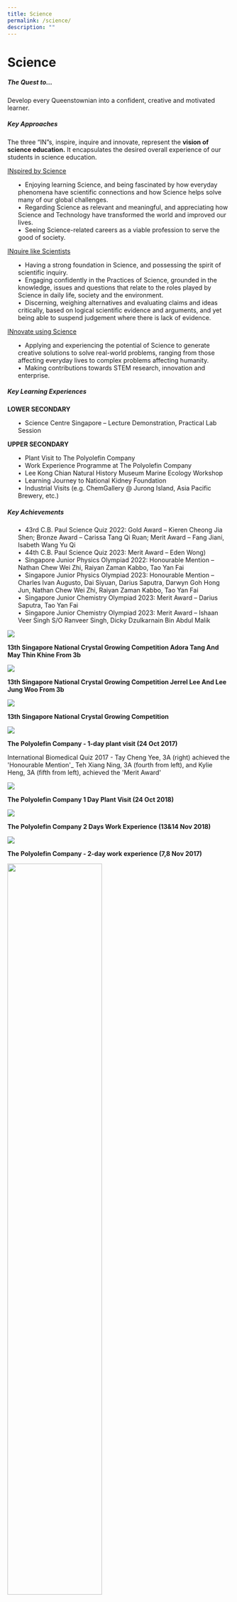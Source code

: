 ```yaml
---
title: Science
permalink: /science/
description: ""
---
```

Science 
==================

##### **The Quest to…**


Develop every Queenstownian into a confident, creative and motivated learner. 

##### **Key Approaches**

The three “IN”s, inspire, inquire and innovate, represent the **vision of science education.** It encapsulates the desired overall experience of our students in science education.

<u>INspired by Science</u>
<ul>
•	&nbsp;Enjoying learning Science, and being fascinated by how everyday phenomena have scientific connections and how Science helps solve many of our global challenges.<br>
•	&nbsp;Regarding Science as relevant and meaningful, and appreciating how Science and Technology have transformed the world and improved our lives. <br>
•	&nbsp;Seeing Science-related careers as a viable profession to serve the good of society.
</ul>
	
<u>INquire like Scientists</u><br>
<ul>
•	&nbsp;Having a strong foundation in Science, and possessing the spirit of scientific inquiry. <br>
•	&nbsp;Engaging confidently in the Practices of Science, grounded in the knowledge, issues and questions that relate to the roles played by Science in daily life, society and the environment.<br>
•	&nbsp;Discerning, weighing alternatives and evaluating claims and ideas critically, based on logical scientific evidence and arguments, and yet being able to suspend judgement where there is lack of evidence.
</ul>

<u>INnovate using Science</u><br>
<ul>
•	&nbsp;Applying and experiencing the potential of Science to generate creative solutions to solve real-world problems, ranging from those affecting everyday lives to complex problems affecting humanity. <br>
•	&nbsp;Making contributions towards STEM research, innovation and enterprise.
</ul>
	
##### **Key Learning Experiences**


**LOWER SECONDARY**
<ul>
•	&nbsp;Science Centre Singapore – Lecture Demonstration, Practical Lab Session
</ul>

**UPPER SECONDARY**
<ul>
•	&nbsp;Plant Visit to The Polyolefin Company<br>
•	&nbsp;Work Experience Programme at The Polyolefin Company<br>
•	&nbsp;Lee Kong Chian Natural History Museum Marine Ecology Workshop<br>
•	&nbsp;Learning Journey to National Kidney Foundation<br>
•	&nbsp;Industrial Visits (e.g. ChemGallery @ Jurong Island, Asia Pacific Brewery, etc.)
</ul>

##### **Key Achievements**

<ul>
•	&nbsp;43rd C.B. Paul Science Quiz 2022: Gold Award – Kieren Cheong Jia Shen; Bronze Award – Carissa Tang Qi Ruan; Merit Award – Fang Jiani, Isabeth Wang Yu Qi<br>
•	&nbsp;44th C.B. Paul Science Quiz 2023: Merit Award – Eden Wong)<br>
•	&nbsp;Singapore Junior Physics Olympiad 2022: Honourable Mention – Nathan Chew Wei Zhi, Raiyan Zaman Kabbo, Tao Yan Fai<br>
•	&nbsp;Singapore Junior Physics Olympiad 2023: Honourable Mention – Charles Ivan Augusto, Dai Siyuan, Darius Saputra, Darwyn Goh Hong Jun, Nathan Chew Wei Zhi, Raiyan Zaman Kabbo, Tao Yan Fai<br>
•	&nbsp;Singapore Junior Chemistry Olympiad 2023: Merit Award – Darius Saputra, Tao Yan Fai<br>
•	&nbsp;Singapore Junior Chemistry Olympiad 2023: Merit Award – Ishaan Veer Singh S/O Ranveer Singh, Dicky Dzulkarnain Bin Abdul Malik
</ul>


![](/images/Departments/Science%202.jpg)

**13th Singapore National Crystal Growing Competition Adora Tang And May Thin Khine From 3b**

![](/images/Departments/Science%203.jpg)

**13th Singapore National Crystal Growing Competition Jerrel Lee And Lee Jung Woo From 3b**

![](/images/Departments/Science%204.jpg)

**13th Singapore National Crystal Growing Competition**


![](/images/Departments/Science%205.jpg)

**The Polyolefin Company - 1-day plant visit (24 Oct 2017)**

International Biomedical Quiz 2017 - Tay Cheng Yee, 3A (right) achieved the 'Honourable Mention'\_ Teh Xiang Ning, 3A (fourth from left), and Kylie Heng, 3A (fifth from left), achieved the 'Merit Award'

![](/images/Departments/Science%206.jpeg)

**The Polyolefin Company 1 Day Plant Visit (24 Oct 2018)**

![](/images/Departments/Science%207.jpg)

**The Polyolefin Company 2 Days Work Experience (13&amp;14 Nov 2018)**

![](/images/Departments/Science%208.jpg)

**The Polyolefin Company - 2-day work experience (7,8 Nov 2017)**

<img src="/images/Departments/Science%209.jpg" style="width:65%">

**Unity Scientific Innovation Challenge With Singapore Polytechnic And Energy Research Institute @ Ntu (uspe) 2019 2**

<img src="/images/Departments/Science%2010.jpg" style="width:65%">

**Unity Scientific Innovation Challenge With Singapore Polytechnic And Energy Research Institute @ Ntu (uspe) 2019**

![](/images/Departments/Science%2011.jpg)

**International Biomedical Quiz 2017**

International Biomedical Quiz 2017 - Tay Cheng Yee, 3A (right) 'Honourable Mention'\_ Teh Xiang Ning, 3A (fourth from left), and Kylie Heng, 3A (fifth from left), 'Merit Award'


<img src="/images/Departments/Science%2012-min.jpg" style="width:45%">

<center>Physics Teachers</center>

<img src="/images/Departments/Science%2013.jpg" style="width:45%">

<center>Biology Teachers</center>

<img src="/images/Departments/Science%2014.jpg" style="width:45%">
		 
<center>Chemistry Teachers</center>